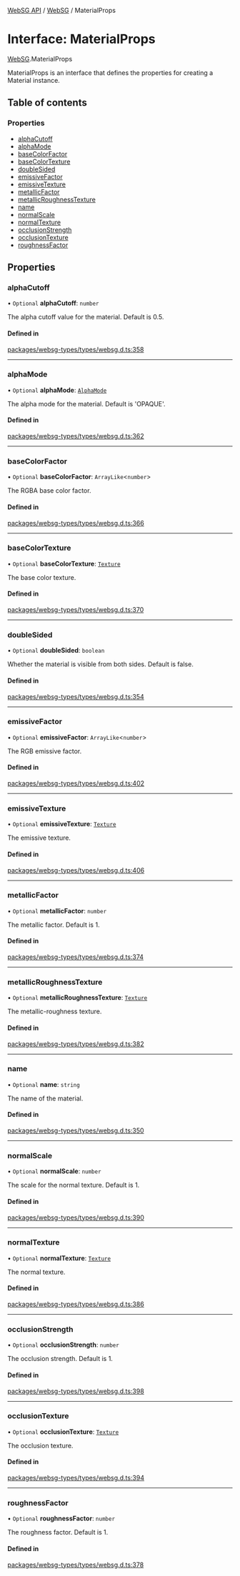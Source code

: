 [WebSG API](../README.md) / [WebSG](../modules/WebSG.md) / MaterialProps

# Interface: MaterialProps

[WebSG](../modules/WebSG.md).MaterialProps

MaterialProps is an interface that defines the properties for creating a Material instance.

## Table of contents

### Properties

- [alphaCutoff](WebSG.MaterialProps.md#alphacutoff)
- [alphaMode](WebSG.MaterialProps.md#alphamode)
- [baseColorFactor](WebSG.MaterialProps.md#basecolorfactor)
- [baseColorTexture](WebSG.MaterialProps.md#basecolortexture)
- [doubleSided](WebSG.MaterialProps.md#doublesided)
- [emissiveFactor](WebSG.MaterialProps.md#emissivefactor)
- [emissiveTexture](WebSG.MaterialProps.md#emissivetexture)
- [metallicFactor](WebSG.MaterialProps.md#metallicfactor)
- [metallicRoughnessTexture](WebSG.MaterialProps.md#metallicroughnesstexture)
- [name](WebSG.MaterialProps.md#name)
- [normalScale](WebSG.MaterialProps.md#normalscale)
- [normalTexture](WebSG.MaterialProps.md#normaltexture)
- [occlusionStrength](WebSG.MaterialProps.md#occlusionstrength)
- [occlusionTexture](WebSG.MaterialProps.md#occlusiontexture)
- [roughnessFactor](WebSG.MaterialProps.md#roughnessfactor)

## Properties

### alphaCutoff

• `Optional` **alphaCutoff**: `number`

The alpha cutoff value for the material. Default is 0.5.

#### Defined in

[packages/websg-types/types/websg.d.ts:358](https://github.com/thirdroom/thirdroom/blob/c8b57e0e/packages/websg-types/types/websg.d.ts#L358)

___

### alphaMode

• `Optional` **alphaMode**: [`AlphaMode`](../modules/WebSG.md#alphamode-1)

The alpha mode for the material. Default is 'OPAQUE'.

#### Defined in

[packages/websg-types/types/websg.d.ts:362](https://github.com/thirdroom/thirdroom/blob/c8b57e0e/packages/websg-types/types/websg.d.ts#L362)

___

### baseColorFactor

• `Optional` **baseColorFactor**: `ArrayLike`<`number`\>

The RGBA base color factor.

#### Defined in

[packages/websg-types/types/websg.d.ts:366](https://github.com/thirdroom/thirdroom/blob/c8b57e0e/packages/websg-types/types/websg.d.ts#L366)

___

### baseColorTexture

• `Optional` **baseColorTexture**: [`Texture`](../classes/WebSG.Texture.md)

The base color texture.

#### Defined in

[packages/websg-types/types/websg.d.ts:370](https://github.com/thirdroom/thirdroom/blob/c8b57e0e/packages/websg-types/types/websg.d.ts#L370)

___

### doubleSided

• `Optional` **doubleSided**: `boolean`

Whether the material is visible from both sides. Default is false.

#### Defined in

[packages/websg-types/types/websg.d.ts:354](https://github.com/thirdroom/thirdroom/blob/c8b57e0e/packages/websg-types/types/websg.d.ts#L354)

___

### emissiveFactor

• `Optional` **emissiveFactor**: `ArrayLike`<`number`\>

The RGB emissive factor.

#### Defined in

[packages/websg-types/types/websg.d.ts:402](https://github.com/thirdroom/thirdroom/blob/c8b57e0e/packages/websg-types/types/websg.d.ts#L402)

___

### emissiveTexture

• `Optional` **emissiveTexture**: [`Texture`](../classes/WebSG.Texture.md)

The emissive texture.

#### Defined in

[packages/websg-types/types/websg.d.ts:406](https://github.com/thirdroom/thirdroom/blob/c8b57e0e/packages/websg-types/types/websg.d.ts#L406)

___

### metallicFactor

• `Optional` **metallicFactor**: `number`

The metallic factor. Default is 1.

#### Defined in

[packages/websg-types/types/websg.d.ts:374](https://github.com/thirdroom/thirdroom/blob/c8b57e0e/packages/websg-types/types/websg.d.ts#L374)

___

### metallicRoughnessTexture

• `Optional` **metallicRoughnessTexture**: [`Texture`](../classes/WebSG.Texture.md)

The metallic-roughness texture.

#### Defined in

[packages/websg-types/types/websg.d.ts:382](https://github.com/thirdroom/thirdroom/blob/c8b57e0e/packages/websg-types/types/websg.d.ts#L382)

___

### name

• `Optional` **name**: `string`

The name of the material.

#### Defined in

[packages/websg-types/types/websg.d.ts:350](https://github.com/thirdroom/thirdroom/blob/c8b57e0e/packages/websg-types/types/websg.d.ts#L350)

___

### normalScale

• `Optional` **normalScale**: `number`

The scale for the normal texture. Default is 1.

#### Defined in

[packages/websg-types/types/websg.d.ts:390](https://github.com/thirdroom/thirdroom/blob/c8b57e0e/packages/websg-types/types/websg.d.ts#L390)

___

### normalTexture

• `Optional` **normalTexture**: [`Texture`](../classes/WebSG.Texture.md)

The normal texture.

#### Defined in

[packages/websg-types/types/websg.d.ts:386](https://github.com/thirdroom/thirdroom/blob/c8b57e0e/packages/websg-types/types/websg.d.ts#L386)

___

### occlusionStrength

• `Optional` **occlusionStrength**: `number`

The occlusion strength. Default is 1.

#### Defined in

[packages/websg-types/types/websg.d.ts:398](https://github.com/thirdroom/thirdroom/blob/c8b57e0e/packages/websg-types/types/websg.d.ts#L398)

___

### occlusionTexture

• `Optional` **occlusionTexture**: [`Texture`](../classes/WebSG.Texture.md)

The occlusion texture.

#### Defined in

[packages/websg-types/types/websg.d.ts:394](https://github.com/thirdroom/thirdroom/blob/c8b57e0e/packages/websg-types/types/websg.d.ts#L394)

___

### roughnessFactor

• `Optional` **roughnessFactor**: `number`

The roughness factor. Default is 1.

#### Defined in

[packages/websg-types/types/websg.d.ts:378](https://github.com/thirdroom/thirdroom/blob/c8b57e0e/packages/websg-types/types/websg.d.ts#L378)
